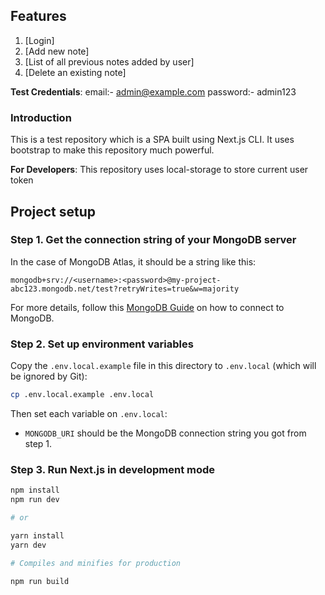 ## Features
1. [Login]
2. [Add new note]
3. [List of all previous notes added by user]
3. [Delete an existing note]

**Test Credentials**:
email:- admin@example.com
password:- admin123

### Introduction

This is a test repository which is a SPA built using Next.js CLI. It uses bootstrap to make this repository much powerful.

**For Developers**:
This repository uses local-storage to store current user token

## Project setup
### Step 1. Get the connection string of your MongoDB server

In the case of MongoDB Atlas, it should be a string like this:

```
mongodb+srv://<username>:<password>@my-project-abc123.mongodb.net/test?retryWrites=true&w=majority
```

For more details, follow this [MongoDB Guide](https://docs.mongodb.com/guides/server/drivers/) on how to connect to MongoDB.

### Step 2. Set up environment variables

Copy the `.env.local.example` file in this directory to `.env.local` (which will be ignored by Git):

```bash
cp .env.local.example .env.local
```

Then set each variable on `.env.local`:

- `MONGODB_URI` should be the MongoDB connection string you got from step 1.

### Step 3. Run Next.js in development mode

```bash
npm install
npm run dev

# or

yarn install
yarn dev

# Compiles and minifies for production

npm run build

```

